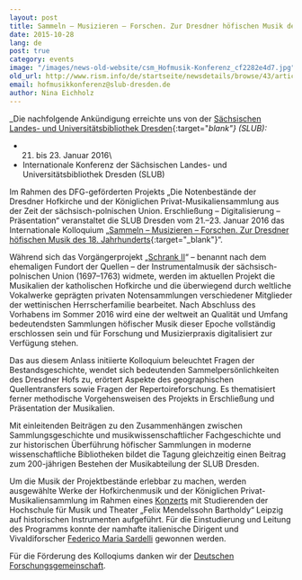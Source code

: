 ```yaml
---
layout: post
title: Sammeln – Musizieren – Forschen. Zur Dresdner höfischen Musik des 18. Jahrhunderts
date: 2015-10-28
lang: de
post: true
category: events
image: "/images/news-old-website/csm_Hofmusik-Konferenz_cf2282e4d7.jpg"
old_url: http://www.rism.info/de/startseite/newsdetails/browse/43/article/64/collecting-performing-exploring-dresdens-eighteenth-century-court-music.html
email: hofmusikkonferenz@slub-dresden.de
author: Nina Eichholz
---
```


_Die nachfolgende Ankündigung erreichte uns von der [Sächsischen Landes- und Universitätsbibliothek Dresden](http://www.slub-dresden.de/startseite/){:target="_blank"} (SLUB):_

- 21. bis 23. Januar 2016\
- Internationale Konferenz der Sächsischen Landes- und Universitätsbibliothek Dresden (SLUB)

Im Rahmen des DFG-geförderten Projekts „Die Notenbestände der Dresdner Hofkirche und der Königlichen Privat-Musikaliensammlung aus der Zeit der sächsisch-polnischen Union. Erschließung – Digitalisierung – Präsentation“ veranstaltet die SLUB Dresden vom 21.–23. Januar 2016 das Internationale Kolloquium „[Sammeln – Musizieren – Forschen. Zur Dresdner höfischen Musik des 18. Jahrhunderts](http://hofmusik.slub-dresden.de/themen/hofkirche-koenigliche-privat-musikaliensammlung/konferenz/){:target="_blank"}“.

Während sich das Vorgängerprojekt „[Schrank II](http://hofmusik.slub-dresden.de/themen/schrank-zwei/)“ – benannt nach dem ehemaligen Fundort der Quellen – der Instrumentalmusik der sächsisch-polnischen Union (1697–1763) widmete, werden im aktuellen Projekt die Musikalien der katholischen Hofkirche und die überwiegend durch weltliche Vokalwerke geprägten privaten Notensammlungen verschiedener Mitglieder der wettinischen Herrscherfamilie bearbeitet. Nach Abschluss des Vorhabens im Sommer 2016 wird eine der weltweit an Qualität und Umfang bedeutendsten Sammlungen höfischer Musik dieser Epoche vollständig erschlossen sein und für Forschung und Musizierpraxis digitalisiert zur Verfügung stehen.

Das aus diesem Anlass initiierte Kolloquium beleuchtet Fragen der Bestandsgeschichte, wendet sich bedeutenden Sammelpersönlichkeiten des Dresdner Hofs zu, erörtert Aspekte des geographischen Quellentransfers sowie Fragen der Repertoireforschung. Es thematisiert ferner methodische Vorgehensweisen des Projekts in Erschließung und Präsentation der Musikalien.

Mit einleitenden Beiträgen zu den Zusammenhängen zwischen Sammlungsgeschichte und musikwissenschaftlicher Fachgeschichte und zur historischen Überführung höfischer Sammlungen in moderne wissenschaftliche Bibliotheken bildet die Tagung gleichzeitig einen Beitrag zum 200-jährigen Bestehen der Musikabteilung der SLUB Dresden.

Um die Musik der Projektbestände erlebbar zu machen, werden ausgewählte Werke der Hofkirchenmusik und der Königlichen Privat-Musikaliensammlung im Rahmen eines [Konzerts](http://hofmusik.slub-dresden.de/themen/hofkirche-koenigliche-privat-musikaliensammlung/konferenz/konzert/) mit Studierenden der Hochschule für Musik und Theater „Felix Mendelssohn Bartholdy“ Leipzig auf historischen Instrumenten aufgeführt. Für die Einstudierung und Leitung des Programms konnte der namhafte italienische Dirigent und Vivaldiforscher [Federico Maria Sardelli](https://en.wikipedia.org/wiki/Federico_Maria_Sardelli "F. M. Sardelli - Wikipedia") gewonnen werden.

Für die Förderung des Kolloqiums danken wir der [Deutschen Forschungsgemeinschaft](http://www.dfg.de/ "DFG").
